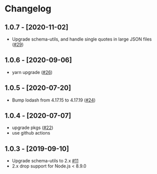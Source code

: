 # Changelog

## 1.0.7 - [2020-11-02]

- Upgrade schema-utils, and handle single quotes in large JSON files ([#29](https://github.com/justjavac/json-perf-loader/pull/29))

## 1.0.6 - [2020-09-06]

- yarn upgrade ([#26](https://github.com/justjavac/json-perf-loader/pull/26))

## 1.0.5 - [2020-07-20]

- Bump lodash from 4.17.15 to 4.17.19 ([#24](https://github.com/justjavac/json-perf-loader/pull/24))

## 1.0.4 - [2020-07-07]

- upgrade pkgs ([#22](https://github.com/justjavac/json-perf-loader/pull/22))
- use github actions

## 1.0.3 - [2019-09-10]

- Upgrade schema-utils to 2.x [#11](https://github.com/justjavac/json-perf-loader/pull/11)
- 2.x drop support for Node.js < 8.9.0
